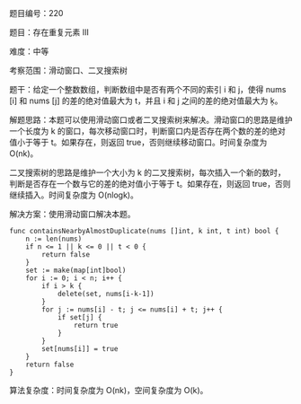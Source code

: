题目编号：220

题目：存在重复元素 III

难度：中等

考察范围：滑动窗口、二叉搜索树

题干：给定一个整数数组，判断数组中是否有两个不同的索引 i 和 j，使得 nums [i] 和 nums [j] 的差的绝对值最大为 t，并且 i 和 j 之间的差的绝对值最大为 ķ。

解题思路：本题可以使用滑动窗口或者二叉搜索树来解决。滑动窗口的思路是维护一个长度为 k 的窗口，每次移动窗口时，判断窗口内是否存在两个数的差的绝对值小于等于 t。如果存在，则返回 true，否则继续移动窗口。时间复杂度为 O(nk)。

二叉搜索树的思路是维护一个大小为 k 的二叉搜索树，每次插入一个新的数时，判断是否存在一个数与它的差的绝对值小于等于 t。如果存在，则返回 true，否则继续插入。时间复杂度为 O(nlogk)。

解决方案：使用滑动窗口解决本题。

```
func containsNearbyAlmostDuplicate(nums []int, k int, t int) bool {
    n := len(nums)
    if n <= 1 || k <= 0 || t < 0 {
        return false
    }
    set := make(map[int]bool)
    for i := 0; i < n; i++ {
        if i > k {
            delete(set, nums[i-k-1])
        }
        for j := nums[i] - t; j <= nums[i] + t; j++ {
            if set[j] {
                return true
            }
        }
        set[nums[i]] = true
    }
    return false
}
```

算法复杂度：时间复杂度为 O(nk)，空间复杂度为 O(k)。